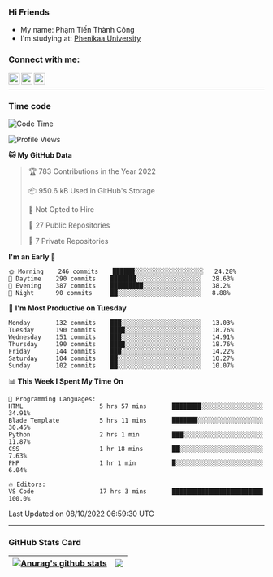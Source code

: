### Hi Friends

- My name: Phạm Tiến Thành Công
- I'm studying at: [Phenikaa University]


### Connect with me:
[<img align="left" alt="PhamTienThanhCong | Facebook" width="22px" src="https://upload.wikimedia.org/wikipedia/commons/thumb/1/16/Facebook-icon-1.png/640px-Facebook-icon-1.png" />][facebook]
[<img align="left" alt="PhamTienThanhCong | Zalo" width="22px" src="https://www.anphatpc.com.vn/template/anphat_2020v2/images/icon-zalo.jpg" />][zalo]
[<img align="left" alt="PhamTienThanhCong | LinkedIn" width="22px" src="https://cdn3.iconfinder.com/data/icons/inficons/512/linkedin.png" />][linkedin]

<br />

---

### Time code

<!--START_SECTION:waka-->
![Code Time](http://img.shields.io/badge/Code%20Time-592%20hrs%2044%20mins-blue)

![Profile Views](http://img.shields.io/badge/Profile%20Views-3-blue)

**🐱 My GitHub Data** 

> 🏆 783 Contributions in the Year 2022
 > 
> 📦 950.6 kB Used in GitHub's Storage 
 > 
> 🚫 Not Opted to Hire
 > 
> 📜 27 Public Repositories 
 > 
> 🔑 7 Private Repositories  
 > 
**I'm an Early 🐤** 

```text
🌞 Morning    246 commits    ██████░░░░░░░░░░░░░░░░░░░   24.28% 
🌆 Daytime    290 commits    ███████░░░░░░░░░░░░░░░░░░   28.63% 
🌃 Evening    387 commits    █████████░░░░░░░░░░░░░░░░   38.2% 
🌙 Night      90 commits     ██░░░░░░░░░░░░░░░░░░░░░░░   8.88%

```
📅 **I'm Most Productive on Tuesday** 

```text
Monday       132 commits    ███░░░░░░░░░░░░░░░░░░░░░░   13.03% 
Tuesday      190 commits    ████░░░░░░░░░░░░░░░░░░░░░   18.76% 
Wednesday    151 commits    ███░░░░░░░░░░░░░░░░░░░░░░   14.91% 
Thursday     190 commits    ████░░░░░░░░░░░░░░░░░░░░░   18.76% 
Friday       144 commits    ███░░░░░░░░░░░░░░░░░░░░░░   14.22% 
Saturday     104 commits    ██░░░░░░░░░░░░░░░░░░░░░░░   10.27% 
Sunday       102 commits    ██░░░░░░░░░░░░░░░░░░░░░░░   10.07%

```


📊 **This Week I Spent My Time On** 

```text
💬 Programming Languages: 
HTML                     5 hrs 57 mins       ████████░░░░░░░░░░░░░░░░░   34.91% 
Blade Template           5 hrs 11 mins       ███████░░░░░░░░░░░░░░░░░░   30.45% 
Python                   2 hrs 1 min         ███░░░░░░░░░░░░░░░░░░░░░░   11.87% 
CSS                      1 hr 18 mins        ██░░░░░░░░░░░░░░░░░░░░░░░   7.63% 
PHP                      1 hr 1 min          █░░░░░░░░░░░░░░░░░░░░░░░░   6.04%

🔥 Editors: 
VS Code                  17 hrs 3 mins       █████████████████████████   100.0%

```


 Last Updated on 08/10/2022 06:59:30 UTC
<!--END_SECTION:waka-->

---

### GitHub Stats Card

| <a href="https://github.com/phamtienthanhcong"><img align="center" src="https://github-readme-stats.vercel.app/api?username=PhamTienThanhCong&show_icons=true&include_all_commits=true&theme=buefy&hide_border=true&theme=ocean_dark" alt="Anurag's github stats" /></a> | <a href="https://github.com/phamtienthanhcong"><img align="center" src="https://github-readme-stats.vercel.app/api/top-langs/?username=PhamTienThanhCong&layout=compact&theme=buefy&hide_border=true&theme=ocean_dark" /></a> |
| ------------- | ------------- |

[Phenikaa University]: https://phenikaa-uni.edu.vn/vi
[facebook]: https://www.facebook.com/phamtienthanhcong
[linkedin]: https://linkedin.com/in/phamtienthanhcong
[zalo]: https://zalo.me/0396396332
[tiktok]: https://www.tiktok.com/@phamtienthanhcong
[web]: https://github.com/PhamTienThanhCong/web_dev
[min project]: https://github.com/PhamTienThanhCong/Project-Of-Web
[c and cpp]: https://github.com/PhamTienThanhCong/Code_C_and_Cpro
[python]: https://github.com/PhamTienThanhCong/Python_beginer
